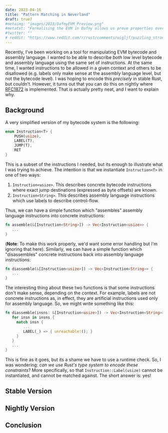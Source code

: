 ```yaml
---
date: 2023-04-16
title: "Pattern Matching in Neverland"
draft: true7
#metaimg: "images/2023/DafnyEVM_Preview.png"
#metatxt: "Formalising the EVM in Dafny allows us prove properties over bytecode sequences."
#twitter: ""
# reddit: "https://www.reddit.com/r/rust/comments/uigljf/puzzling_strong_updates_in_rust/"
---
```


Recently, I've been working on a tool for manipulating EVM bytecode
and assembly language.  I wanted to be able to describe _both_ low
level bytecode and assembly language using the same set of
instructions.  At the same time, I wanted instructions to be allowed
in a given context and others to be disallowed (e.g. labels only make
sense at the assembly language level, but not the bytecode level).  I
was hoping to encode this _precisely_ in stable Rust, but couldn't.
However, it turns out that you can do this on nightly where
[RFC1872](https://github.com/rust-lang/rust/issues/51085) is
implemented.  That is actually pretty neat, and I want to explain why.

## Background

A very simplified version of my bytecode system is the following:

```Rust
enum Instruction<T> {
    PUSH(usize),
    LABEL(T),
    JUMP(T),
    RET
}
```

This is a subset of the instructions I needed, but its enough to
illustrate what I was trying to achieve.  The intention is that we
instantiate `Instruction<T>` in one of two ways:

   1. `Instruction<usize>`.  This describes concrete bytecode
      instructions where exact jump destinations (expressed as byte
      offsets) are known.
   2. `Instruction<String>`.  This describes assembly language
      instructions which use labels to describe control-flow.

Thus, we can have a simple function which "assembles" assembly
language instructions into concrete instructions:

```Rust
fn assemble(&[Instruction<String>]) -> Vec<Instruction<usize>> { 
   ... 
}
```

(**Note**: To make this work properly, we'd want some error handling
but I'm ignoring that here).  Similarly, we can have a simple function
which "disassembles" concrete instructions back into assembly language
instructions:

```Rust
fn diassemble(&[Instruction<usize>]) -> Vec<Instruction<String>> { 
   ... 
}
```

The interesting thing about these two functions is that some
instructions don't make sense, depending on the context.  For example,
labels are not concrete instructions as, in effect, they are
artificial instructions used only for assembly language.  So, we
might write something like this:

```Rust
fn diassemble(insns: &[Instruction<usize>]) -> Vec<Instruction<String>> { 
   for insn in insns {
     match insn {
        ...
        LABEL(_) => { unreachable!(); }
     }
   }
   ...
}
```

This is fine as it goes, but its a shame we have to use a runtime
check.  So, I was wondering: _can we use Rust's type system to encode
these constraints?_ More specifically, so that
`Instruction::Label(usize)` cannot be instantiated, and cannot be
matched against.  The short answer is: yes!

## Stable Version

## Nightly Version

## Conclusion
